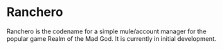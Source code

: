 Ranchero
========

Ranchero is the codename for a simple mule/account manager for the popular game Realm of the Mad God. It is currently in initial development.
